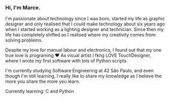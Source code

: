 ### Hi, I'm Marce.

I'm passionate about technology since I was born, started my life as graphic designer and only realised that I could make technology about six years ago when I started working as a lighting designer and technician. Since then my life has completely shifted as I realised where my creativity comes from: solving problems. 

Despite my love for manual labour and electronics, I found out that my one true love is programing :heart: As visual artist I fkng LOVE TouchDesigner, where I wrote my first software with lots of Python scripts.

I'm currently studying Software Engineering at 42 São Paulo, and even though I'm still learning, I really like to share my knowledge as I believe the more you share the more you learn.

Currently learning: C and Python
